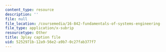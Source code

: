 ```yaml
---
content_type: resource
description: ''
file: null
file_location: /coursemedia/16-842-fundamentals-of-systems-engineering-fall-2015/5252971b12a956e2a9b70c27fab377f7_ScbSrUSbumo.vtt
file_type: application/x-subrip
resourcetype: Other
title: 3play caption file
uid: 5252971b-12a9-56e2-a9b7-0c27fab377f7
---
```

